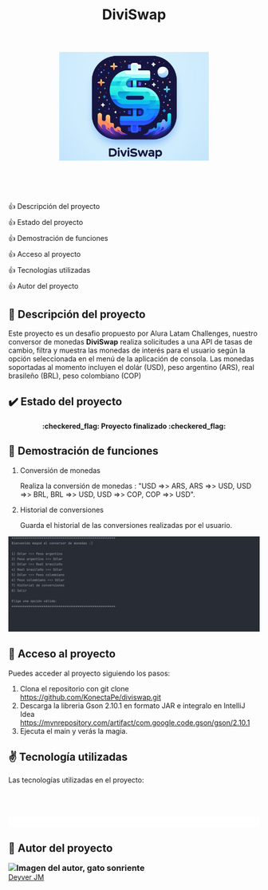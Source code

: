 <header style="display: flex; flex-direction: column; justify-content: center; align-items: center">
<h1 align="center">DiviSwap</h1>
<h1 align="center">
<img src="./images/main-logo.jpg" style="object-fit: cover; object-position: center; width: 300px;" alt="Logo principal de DiviSwap"/>
</h1>
</header>
<main>
<ul style="display:flex; flex-direction: column; gap: .5rem; list-style: none; padding: 0; margin-top: 50px">
<li>
<a href="#description" style="display: inline; align-items: center; gap: .5rem; text-decoration: none">
<span>👍</span> 
<span>Descripción del proyecto</span>
</a>
</li>
<li>
<a href="#state" style="display: inline; align-items: center; gap: .5rem; text-decoration: none">
<span>👍</span> 
<span>Estado del proyecto</span>
</a>
</li>
<li>
<a href="#functions" style="display: inline; align-items: center; gap: .5rem; text-decoration: none">
<span>👍</span> 
<span>Demostración de funciones</span>
</a>
</li>
<li>
<a href="#projects" style="display: inline; align-items: center; gap: .5rem; text-decoration: none">
<span>👍</span> 
<span>Acceso al proyecto</span>
</a>
</li>
<li>
<a href="#technologies" style="display: inline; align-items: center; gap: .5rem; text-decoration: none">
<span>👍</span> 
<span>Tecnologías utilizadas</span>
</a>
</li>
<li>
<a href="#state" style="display: inline; align-items: center; gap: .5rem; text-decoration: none">
<span>👍</span> 
<span>Autor del proyecto</span>
</a>
</li>
</ul>
<section id="description">
<h2>🚀 Descripción del proyecto</h2>
<p>Este proyecto es un desafio propuesto por Alura Latam Challenges, nuestro conversor de monedas <strong>DiviSwap</strong> realiza solicitudes a una API de tasas de cambio, filtra y muestra las monedas de interés para el usuario según la opción seleccionada en el menú de la aplicación de consola. Las monedas soportadas al momento incluyen el dolár (USD), peso argentino (ARS), real brasileño (BRL), peso colombiano (COP)</p>
</section>
<section id="state">
<h2>✔️ Estado del proyecto</h2>
<h4 align="center">
:checkered_flag: Proyecto finalizado :checkered_flag:
</h4>
</section>
<section id="functions">
<h2>🔨 Demostración de funciones</h2>
<ol>
<li>Conversión de monedas</li>
<p>Realiza la conversión de monedas : "USD =>> ARS, ARS =>> USD, USD =>> BRL, BRL =>> USD, USD =>> COP, COP =>> USD".</p>
<li>Historial de conversiones</li>
<p>Guarda el historial de las conversiones realizadas por el usuario.</p>
</ol>
<img src="./images/diviswap.gif" alt="Funcionalidades de diviswap, conversión de monedas e historial de conversiones">
</section>
<section id="projects">
<h2>📁 Acceso al proyecto</h2>
<p>Puedes acceder al proyecto siguiendo los pasos:</p>
<ol>
<li>Clona el repositorio con git clone 
<a href="#">https://github.com/KonectaPe/diviswap.git</a>
</li>
<li>
Descarga la libreria Gson 2.10.1 en formato JAR e integralo en IntelliJ Idea <a href="">https://mvnrepository.com/artifact/com.google.code.gson/gson/2.10.1</a>
</li>
<li>Ejecuta el main y verás la magia.</li>
</ol>
</section>
<section id="technologies">
<h2>✌️ Tecnología utilizadas</h2>
<p>Las tecnologías utilizadas en el proyecto:</p>
<h3 align="center">
<img width="400px" src="https://rosamarfil.es/tutoriales/wp-content/uploads/2019/08/java-logo-png.png" alt="">
</h3>
<div style="background-color: 
#ffffff">
<h3 align="center">
<img width="400px" src="https://www.exchangerate-api.com/img/hr-logo-2022-ldpi-rc.png" alt="">
</h3>
</div>
</section>
<section id="technologies">
<h2>🧔 Autor del proyecto</h2>
<h3 style="padding: 0; margin: 0">
<img src="https://is.zobj.net/image-server/v1/images?r=xpkYHwwOIxhk_pEoy6ZnYaz-YRzfgqPB9wXTTjiignLhgMaLuTLxXstgsROun1hZwyixkHRvjHPXOpweibr1cMs-5nHG-WSjyoIN4t1wiJwPiVBkm9JW5OKbGwxZkoE1zuY085yKqhHIPY9xmlm5-BrcoJQi17z2ZjPypxv5eyaI1sFB4k6uTtCpdq2Cp0M6_E3NIyTYo-Jf-OJruWQIMTUzHZgWxhqncttSaA" alt="Imagen del autor, gato sonriente" width="50px" height="50px" style="object-fit: cover"/>
</h3>
<a href="https://github.com/KonectaPe/KonectaPe" target="_blank">
Deyver JM
</a>
</section>
</main>
<footer>
</footer>

